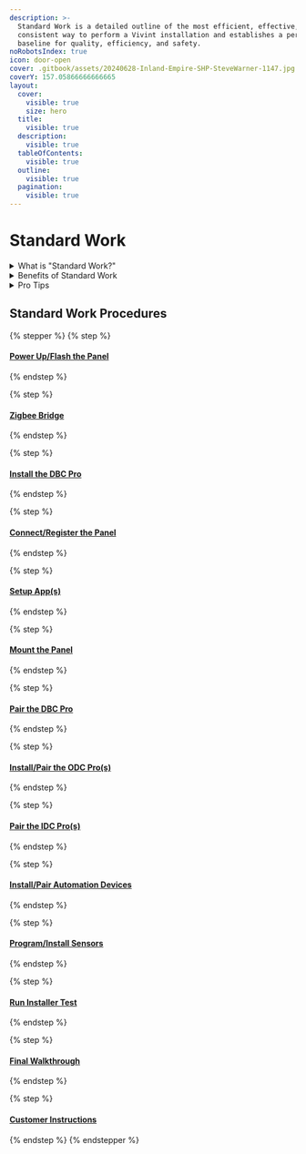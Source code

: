```yaml
---
description: >-
  Standard Work is a detailed outline of the most efficient, effective, and
  consistent way to perform a Vivint installation and establishes a performance
  baseline for quality, efficiency, and safety.
noRobotsIndex: true
icon: door-open
cover: .gitbook/assets/20240628-Inland-Empire-SHP-SteveWarner-1147.jpg
coverY: 157.05866666666665
layout:
  cover:
    visible: true
    size: hero
  title:
    visible: true
  description:
    visible: true
  tableOfContents:
    visible: true
  outline:
    visible: true
  pagination:
    visible: true
---
```


# Standard Work

<details>

<summary>What is "Standard Work?"</summary>

**Standard Work** is a detailed and documented description of the most efficient, effective, and consistent way to perform a specific task or process. Standard Work establishes a baseline for how tasks should be performed, ensuring quality, efficiency, and safety while providing a foundation for continuous improvement.

</details>

<details>

<summary>Benefits of Standard Work</summary>

* **Consistency:** Reduces variability and ensures tasks are performed uniformly.
* **Quality Improvement:** Minimizes errors and defects.
* **Efficiency:** Identifies and eliminates waste in processes.
* **Training:** Serves as a guide for training employees.

</details>

<details>

<summary>Pro Tips</summary>

* Always follow all [Safety protocols](https://prosource.vivint.com/sop-library/#button-general_safety).
* Multi-task while waiting for updates to complete.
* **DO NOT** pair any devices with the panel on battery power.

</details>

## Standard Work Procedures

{% stepper %}
{% step %}
#### [Power Up/Flash the Panel](home/power-up-flash-the-panel.md)
{% endstep %}

{% step %}
#### [Zigbee Bridge](home/zigbee-bridge.md)
{% endstep %}

{% step %}
#### [Install the DBC Pro](home/install-the-dbc-pro.md)
{% endstep %}

{% step %}
#### [Connect/Register the Panel](home/connect-register-the-panel.md)
{% endstep %}

{% step %}
#### [Setup App(s)](home/setup-app-s.md)
{% endstep %}

{% step %}
#### [Mount the Panel](home/mount-the-panel.md)
{% endstep %}

{% step %}
#### [Pair the DBC Pro](home/pair-the-dbc-pro.md)
{% endstep %}

{% step %}
#### [Install/Pair the ODC Pro(s)](home/install-pair-the-odc-pro-s.md)
{% endstep %}

{% step %}
#### [Pair the IDC Pro(s)](home/pair-the-idc-pro-s.md)
{% endstep %}

{% step %}
#### [Install/Pair Automation Devices](home/install-pair-automation-devices.md)
{% endstep %}

{% step %}
#### [Program/Install Sensors](home/program-install-sensors.md)
{% endstep %}

{% step %}
#### [Run Installer Test](home/run-installer-test.md)
{% endstep %}

{% step %}
#### [Final Walkthrough](home/final-walktghrough.md)
{% endstep %}

{% step %}
#### [Customer Instructions](home/customer-instructions.md)
{% endstep %}
{% endstepper %}

